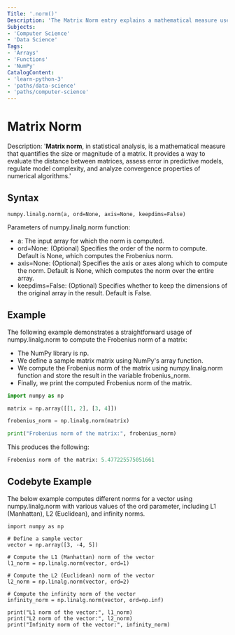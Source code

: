 ```yaml
---
Title: '.norm()'
Description: 'The Matrix Norm entry explains a mathematical measure used to quantify matrix size and its role in statistical analysis.'
Subjects:
- 'Computer Science'
- 'Data Science'
Tags:
- 'Arrays'
- 'Functions'
- 'NumPy'
CatalogContent:
- 'learn-python-3'
- 'paths/data-science'
- 'paths/computer-science'
---
```

 

# Matrix Norm

Description: '**Matrix norm**, in statistical analysis, is a mathematical measure that quantifies the size or magnitude of a matrix. It provides a way to evaluate the distance between matrices, assess error in predictive models, regulate model complexity, and analyze convergence properties of numerical algorithms.'

## Syntax

```pseudo
numpy.linalg.norm(a, ord=None, axis=None, keepdims=False)
```
Parameters of numpy.linalg.norm function:
- a: The input array for which the norm is computed.
- ord=None: (Optional) Specifies the order of the norm to compute. Default is None, which computes the Frobenius norm.
- axis=None: (Optional) Specifies the axis or axes along which to compute the norm. Default is None, which computes the norm over the entire array.
- keepdims=False: (Optional) Specifies whether to keep the dimensions of the original array in the result. Default is False.

## Example

The following example demonstrates a straightforward usage of numpy.linalg.norm to compute the Frobenius norm of a matrix:

- The NumPy library is np.
- We define a sample matrix matrix using NumPy's array function.
- We compute the Frobenius norm of the matrix using numpy.linalg.norm function and store the result in the variable frobenius_norm.
- Finally, we print the computed Frobenius norm of the matrix.

```py
import numpy as np

matrix = np.array([[1, 2], [3, 4]])

frobenius_norm = np.linalg.norm(matrix)

print("Frobenius norm of the matrix:", frobenius_norm)
```
This produces the following:

```py
Frobenius norm of the matrix: 5.477225575051661
```

## Codebyte Example
The below example computes different norms for a vector using numpy.linalg.norm with various values of the ord parameter, including L1 (Manhattan), L2 (Euclidean), and infinity norms.

```codebyte/python
import numpy as np

# Define a sample vector
vector = np.array([3, -4, 5])

# Compute the L1 (Manhattan) norm of the vector
l1_norm = np.linalg.norm(vector, ord=1)

# Compute the L2 (Euclidean) norm of the vector
l2_norm = np.linalg.norm(vector, ord=2)

# Compute the infinity norm of the vector
infinity_norm = np.linalg.norm(vector, ord=np.inf)

print("L1 norm of the vector:", l1_norm)
print("L2 norm of the vector:", l2_norm)
print("Infinity norm of the vector:", infinity_norm)
```




